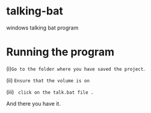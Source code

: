 # talking-bat
windows talking bat program
# Running the program
 (i)` Go to the folder where you have saved the project `.
 
 (ii) ` Ensure that the volume is on `
 
 (iii) ` click on the talk.bat file .`
 
And there you have it.
